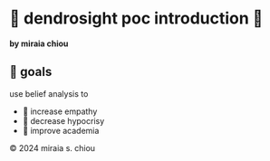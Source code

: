 # 🌳 dendrosight poc introduction 🌳

**by miraia chiou**

## 🌠 goals

use belief analysis to

- 💞 increase empathy
- 🤔 decrease hypocrisy
- 🏫 improve academia

© 2024 miraia s. chiou
